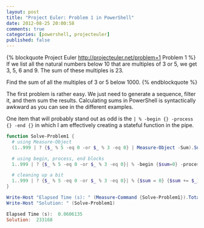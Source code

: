 ```yaml
---
layout: post
title: "Project Euler: Problem 1 in PowerShell"
date: 2012-08-25 20:00:58
comments: true
categories: [powershell, projecteuler]
published: false
---
```


{% blockquote Project Euler http://projecteuler.net/problem=1 Problem 1 %}
If we list all the natural numbers below 10 that are multiples of 3 or 5, we get 3, 5, 6 and 9. The sum of these multiples is 23.

Find the sum of all the multiples of 3 or 5 below 1000.
{% endblockquote %}

The first problem is rather easy. We just need to generate a sequence, filter it, and them sum the results. Calculating sums in PowerShell is syntactically awkward as you can see in the different examples.

One item that will probably stand out as odd is the `| % -begin {} -process {} -end {}` in which I am effectively creating a stateful function in the pipe.

``` ps1
function Solve-Problem1 {
  # using Measure-Object
  (1..999 | ? {$_ % 5 -eq 0 -or $_ % 3 -eq 0} | Measure-Object -Sum).Sum

  # using begin, process, end blocks
  1..999 | ? {$_ % 5 -eq 0 -or $_ % 3 -eq 0}| % -begin {$sum=0} -process {$sum+=$_} -end {$sum}

  # cleaning up a bit
  1..999 | ? {$_ % 5 -eq 0 -or $_ % 3 -eq 0}| % {$sum = 0} {$sum += $_} {$sum}
}

Write-Host "Elapsed Time (s): " (Measure-Command {Solve-Problem1}).TotalSeconds
Write-Host "Solution: " (Solve-Problem1)

Elapsed Time (s):  0.0606135
Solution:  233168
```
